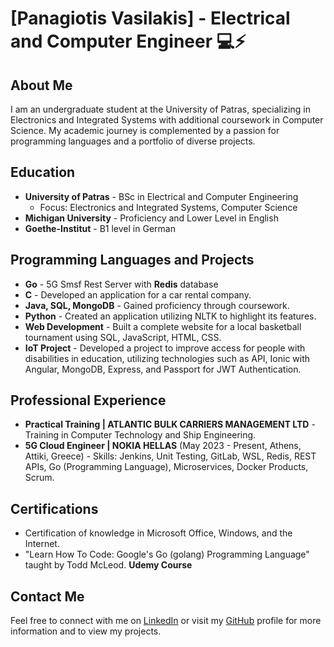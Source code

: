 # [Panagiotis Vasilakis] - Electrical and Computer Engineer 💻⚡

## About Me

I am an undergraduate student at the University of Patras, specializing in Electronics and Integrated Systems with additional coursework in Computer Science. My academic journey is complemented by a passion for programming languages and a portfolio of diverse projects.

## Education

- **University of Patras** - BSc in Electrical and Computer Engineering
  - Focus: Electronics and Integrated Systems, Computer Science
- **Michigan University** - Proficiency and Lower Level in English
- **Goethe-Institut** - B1 level in German

## Programming Languages and Projects

- **Go** - 5G Smsf Rest Server with **Redis** database
- **C** - Developed an application for a car rental company.
- **Java, SQL, MongoDB** - Gained proficiency through coursework.
- **Python** - Created an application utilizing NLTK to highlight its features.
- **Web Development** - Built a complete website for a local basketball tournament using SQL, JavaScript, HTML, CSS.
- **IoT Project** - Developed a project to improve access for people with disabilities in education, utilizing technologies such as API, Ionic with Angular, MongoDB, Express, and Passport for JWT Authentication.

## Professional Experience

- **Practical Training | ATLANTIC BULK CARRIERS MANAGEMENT LTD** - Training in Computer Technology and Ship Engineering.
- **5G Cloud Engineer | NOKIA HELLAS** (May 2023 - Present, Athens, Attiki, Greece) - Skills: Jenkins, Unit Testing, GitLab, WSL, Redis, REST APIs, Go (Programming Language), Microservices, Docker Products, Scrum.

## Certifications

- Certification of knowledge in Microsoft Office, Windows, and the Internet.
- "Learn How To Code: Google's Go (golang) Programming Language" taught by Todd McLeod. **Udemy Course** 

## Contact Me

Feel free to connect with me on [LinkedIn](#) or visit my [GitHub](#) profile for more information and to view my projects.

